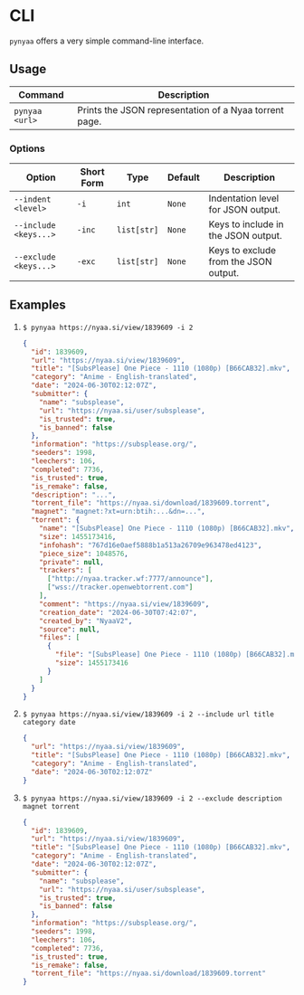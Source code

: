 # CLI

`pynyaa` offers a very simple command-line interface.

## Usage

| Command        | Description                                              |
|----------------|----------------------------------------------------------|
| `pynyaa <url>` | Prints the JSON representation of a Nyaa torrent page.   |

### Options
| Option                | Short Form | Type        | Default | Description                           |
|-----------------------|------------|-------------|---------|---------------------------------------|
| `--indent <level>`    | `-i`       | `int`       | `None`  | Indentation level for JSON output.    |
| `--include <keys...>` | `-inc`     | `list[str]` | `None`  | Keys to include in the JSON output.   |
| `--exclude <keys...>` | `-exc`     | `list[str]` | `None`  | Keys to exclude from the JSON output. |


## Examples

1. `$ pynyaa https://nyaa.si/view/1839609 -i 2`

    ```json
    {
      "id": 1839609,
      "url": "https://nyaa.si/view/1839609",
      "title": "[SubsPlease] One Piece - 1110 (1080p) [B66CAB32].mkv",
      "category": "Anime - English-translated",
      "date": "2024-06-30T02:12:07Z",
      "submitter": {
        "name": "subsplease",
        "url": "https://nyaa.si/user/subsplease",
        "is_trusted": true,
        "is_banned": false
      },
      "information": "https://subsplease.org/",
      "seeders": 1998,
      "leechers": 106,
      "completed": 7736,
      "is_trusted": true,
      "is_remake": false,
      "description": "...",
      "torrent_file": "https://nyaa.si/download/1839609.torrent",
      "magnet": "magnet:?xt=urn:btih:...&dn=...",
      "torrent": {
        "name": "[SubsPlease] One Piece - 1110 (1080p) [B66CAB32].mkv",
        "size": 1455173416,
        "infohash": "767d16e0aef5888b1a513a26709e963478ed4123",
        "piece_size": 1048576,
        "private": null,
        "trackers": [
          ["http://nyaa.tracker.wf:7777/announce"],
          ["wss://tracker.openwebtorrent.com"]
        ],
        "comment": "https://nyaa.si/view/1839609",
        "creation_date": "2024-06-30T07:42:07",
        "created_by": "NyaaV2",
        "source": null,
        "files": [
          {
            "file": "[SubsPlease] One Piece - 1110 (1080p) [B66CAB32].mkv",
            "size": 1455173416
          }
        ]
      }
    }
    ```

2. `$ pynyaa https://nyaa.si/view/1839609 -i 2 --include url title category date`

    ```json
    {
      "url": "https://nyaa.si/view/1839609",
      "title": "[SubsPlease] One Piece - 1110 (1080p) [B66CAB32].mkv",
      "category": "Anime - English-translated",
      "date": "2024-06-30T02:12:07Z"
    }
    ```


3. `$ pynyaa https://nyaa.si/view/1839609 -i 2 --exclude description magnet torrent`

    ```json
    {
      "id": 1839609,
      "url": "https://nyaa.si/view/1839609",
      "title": "[SubsPlease] One Piece - 1110 (1080p) [B66CAB32].mkv",
      "category": "Anime - English-translated",
      "date": "2024-06-30T02:12:07Z",
      "submitter": {
        "name": "subsplease",
        "url": "https://nyaa.si/user/subsplease",
        "is_trusted": true,
        "is_banned": false
      },
      "information": "https://subsplease.org/",
      "seeders": 1998,
      "leechers": 106,
      "completed": 7736,
      "is_trusted": true,
      "is_remake": false,
      "torrent_file": "https://nyaa.si/download/1839609.torrent"
    }
    ```